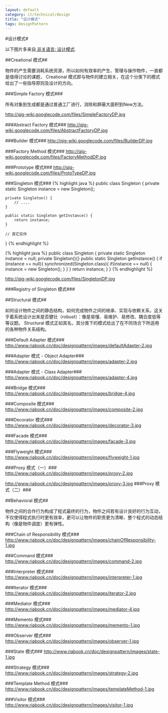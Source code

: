 ```yaml
---
layout: default
category: it/technical/design
title: "设计模式"
tags: DesignPattern
---
```






#设计模式#

以下图片多来自[ 非关语言: 设计模式](http://www.riabook.cn/doc/designpattern/).

##Creational 模式##

物件的产生需要消耗系统资源，所以如何有效率的产生、管理与操作物件，一直都是值得讨论的课题， Creational 模式即与物件的建立相关，在这个分类下的模式给出了一些指导原则及设计的方向。

###Simple Factory 模式###

所有对象到生成都是通过普通工厂进行，消除和屏蔽大面积到New方法。

http://qjg-wiki.googlecode.com/files/SimpleFactoryDP.jpg

###Abstract Factory 模式###
http://qjg-wiki.googlecode.com/files/AbstractFactoryDP.jpg

###Builder 模式###
http://qjg-wiki.googlecode.com/files/BuilderDP.jpg

###Factory Method 模式###
http://qjg-wiki.googlecode.com/files/FactoryMethodDP.jpg

###Prototype 模式###
http://qjg-wiki.googlecode.com/files/ProtoTypeDP.jpg

###Singleton 模式###
{% highlight java %}
public class Singleton {
    private static Singleton instance = new Singleton();

    private Singleton() {
        // ....
    }

    public static Singleton getInstance() {
        return instance;
    }

    // 其它实作
}
{% endhighlight %}

{% highlight java %}
public class Singleton {
    private static Singleton instance = null;
    private Singleton(){}
    public static Singleton getInstance() {
        if (instance == null){
            synchronized(Singleton.class){
                if(instance == null) {
                     instance = new Singleton();
                }
            }
        }
        return instance;
    }
}
{% endhighlight %}

http://qjg-wiki.googlecode.com/files/SingletonDP.jpg

###Registry of Singleton 模式###

##Structural 模式##

如何设计物件之间的静态结构，如何完成物件之间的继承、实现与依赖关系，这关乎着系统设计出来是否健壮（robust）：像是易懂、易维护、易修改、耦合度低等等议题。
Structural 模式正如其名，其分类下的模式给出了在不同场合下所适用的各种物件关系结构。

###Default Adapter 模式###
http://www.riabook.cn/doc/designpattern/images/defaultAdapter-2.jpg

###Adapter 模式 - Object Adapter###
http://www.riabook.cn/doc/designpattern/images/adapter-2.jpg

###Adapter 模式 - Class Adapter###
http://www.riabook.cn/doc/designpattern/images/adapter-4.jpg

###Bridge 模式###
http://www.riabook.cn/doc/designpattern/images/bridge-4.jpg

###Composite 模式###
http://www.riabook.cn/doc/designpattern/images/composite-2.jpg

###Decorator 模式###
http://www.riabook.cn/doc/designpattern/images/decorator-3.jpg

###Facade 模式###
http://www.riabook.cn/doc/designpattern/images/facade-3.jpg

###Flyweight 模式###
http://www.riabook.cn/doc/designpattern/images/flyweight-1.jpg

###Proxy 模式（一）###
http://www.riabook.cn/doc/designpattern/images/proxy-2.jpg

http://www.riabook.cn/doc/designpattern/images/proxy-3.jpg
###Proxy 模式（二）###

##Behavioral 模式##

物件之间的合作行为构成了程式最终的行为，物件之间若有设计良好的行为互动，不仅使得程式执行时更有效率，更可以让物件的职责更为清晰、整个程式的动态结构（像是物件调度）更有弹性。

###Chain of Responsibility 模式###
http://www.riabook.cn/doc/designpattern/images/chainOfResponsibility-1.jpg

###Command 模式###
http://www.riabook.cn/doc/designpattern/images/command-2.jpg

###Interpreter 模式###
http://www.riabook.cn/doc/designpattern/images/interpreter-1.jpg

###Iterator 模式###
http://www.riabook.cn/doc/designpattern/images/iterator-2.jpg

###Mediator 模式###
http://www.riabook.cn/doc/designpattern/images/mediator-4.jpg

###Memento 模式###
http://www.riabook.cn/doc/designpattern/images/memento-1.jpg

###Observer 模式###
http://www.riabook.cn/doc/designpattern/images/observer-1.jpg

###State 模式###
http://www.riabook.cn/doc/designpattern/images/state-1.jpg

###Strategy 模式###
http://www.riabook.cn/doc/designpattern/images/strategy-2.jpg

###Template Method 模式###
http://www.riabook.cn/doc/designpattern/images/templateMethod-1.jpg

###Visitor 模式###
http://www.riabook.cn/doc/designpattern/images/visitor-1.jpg
